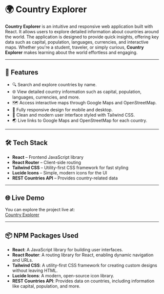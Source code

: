 # 🌍 Country Explorer

**Country Explorer** is an intuitive and responsive web application built with React. It allows users to explore detailed information about countries around the world. The application is designed to provide quick insights, offering key data such as capital, population, languages, currencies, and interactive maps. Whether you're a student, traveler, or simply curious, **Country Explorer** makes learning about the world effortless and engaging.

---

## 🚀 Features

- 🔍 Search and explore countries by name.
- 🌐 View detailed country information such as capital, population, languages, currencies, and more.
- 🗺️ Access interactive maps through Google Maps and OpenStreetMap.
- 📱 Fully responsive design for mobile and desktop.
- 🎨 Clean and modern user interface styled with Tailwind CSS.
- 🌏 Live links to Google Maps and OpenStreetMap for each country.

---


## 🛠️ Tech Stack

- **React** – Frontend JavaScript library
- **React Router** – Client-side routing
- **Tailwind CSS** – Utility-first CSS framework for fast styling
- **Lucide Icons** – Simple, modern icons for the UI
- **REST Countries API** – Provides country-related data

---

## 🌐 Live Demo

You can explore the project live at:  
[Country Explorer](https://country-explorer-app.netlify.app/)

---

## 📦 NPM Packages Used

- **React**: A JavaScript library for building user interfaces.
- **React Router**: A routing library for React, enabling dynamic navigation and URLs.
- **Tailwind CSS**: A utility-first CSS framework for creating custom designs without leaving HTML.
- **Lucide Icons**: A modern, open-source icon library.
- **REST Countries API**: Provides data on countries, including information like capital, population, and more.

